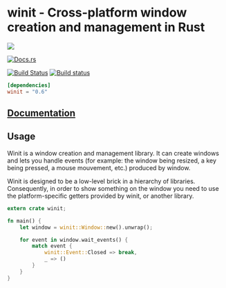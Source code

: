# winit - Cross-platform window creation and management in Rust

[![](http://meritbadge.herokuapp.com/winit)](https://crates.io/crates/winit)

[![Docs.rs](https://docs.rs/winit/badge.svg)](https://docs.rs/winit)

[![Build Status](https://travis-ci.org/tomaka/winit.png?branch=master)](https://travis-ci.org/tomaka/winit)
[![Build status](https://ci.appveyor.com/api/projects/status/5h87hj0g4q2xe3j9/branch/master?svg=true)](https://ci.appveyor.com/project/tomaka/winit/branch/master)

```toml
[dependencies]
winit = "0.6"
```

## [Documentation](https://docs.rs/winit)

## Usage

Winit is a window creation and management library. It can create windows and lets you handle
events (for example: the window being resized, a key being pressed, a mouse mouvement, etc.)
produced by window.

Winit is designed to be a low-level brick in a hierarchy of libraries. Consequently, in order to
show something on the window you need to use the platform-specific getters provided by winit, or
another library.

```rust
extern crate winit;

fn main() {
    let window = winit::Window::new().unwrap();

    for event in window.wait_events() {
        match event {
            winit::Event::Closed => break,
            _ => ()
        }
    }
}
```
